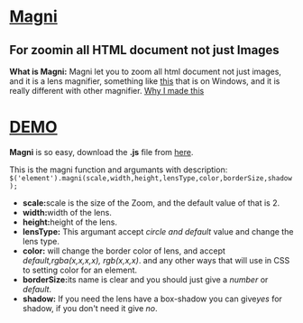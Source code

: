 # [Magni](http://www.balit.ir/magni)
## For zoomin all HTML document not just Images

**What is Magni:** Magni let you to zoom all html document not just images,  and it is a lens magnifier, something like  [this](http://h10025.www1.hp.com/ewfrf-JAVA/Doc/images/823/c03671284.jpg) that is on Windows, and it is really different with other magnifier. [Why I made this](http://stackoverflow.com/questions/30070035/magnifier-for-html-document)
# [DEMO](http://www.balit.ir/magni)

**Magni** is so easy, download the **.js** file from [here](https://raw.githubusercontent.com/MohammadKermani/magni/master/magni.js).

This is the magni function and argumants with description:
`$('element').magni(scale,width,height,lensType,color,borderSize,shadow);`

<ul>
		<li><b>scale:</b>scale is the size of the Zoom, and the default value of that is 2.</li>
	        <li><b>width:</b>width of the lens.</li>
	        <li><b>height:</b>height of the lens.</li>
	        <li><b>lensType:</b> This argumant accept <i>circle and default</i> value and change the lens type.</li>
	        <li><b>color:</b> will change the border color of lens, and accept <i>default,rgba(x,x,x,x), rgb(x,x,x)</i>. and any other ways that will use in CSS to setting color for an element. </li>
	        <li><b>borderSize:</b>its name is clear and you should just give a <i>number</i> or <i>default</i>.</li>
	        <li><b>shadow:</b> If you need the lens have a box-shadow you can give<i>yes</i> for shadow, if you don't need it give <i>no</i>.</li>
	</ul>

